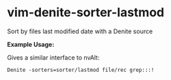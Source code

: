 # vim-denite-sorter-lastmod
Sort by files last modified date with a Denite source


**Example Usage:**

Gives a similar interface to nvAlt:

`Denite -sorters=sorter/lastmod file/rec grep:::!`
